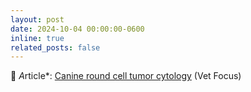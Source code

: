 ```yaml
---
layout: post
date: 2024-10-04 00:00:00-0600
inline: true
related_posts: false
---
```


📝 *A*rticle*: [Canine round cell tumor cytology](https://vetfocus.royalcanin.com/en/authors/candice-p-chu) (Vet Focus)